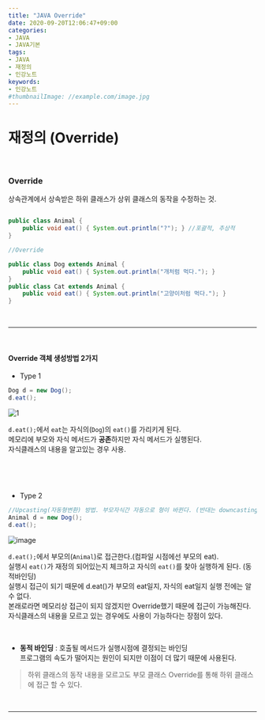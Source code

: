 ```yaml
---
title: "JAVA Override"
date: 2020-09-20T12:06:47+09:00
categories:
- JAVA
- JAVA기본
tags:
- JAVA
- 재정의
- 인강노트
keywords:
- 인강노트
#thumbnailImage: //example.com/image.jpg
---
```


<!--more-->
# 재정의 (Override) 

&nbsp;


### Override
상속관계에서 상속받은 하위 클래스가 상위 클래스의 동작을 수정하는 것.   



```java

public class Animal {
    public void eat() { System.out.println("?"); } //포괄적, 추상적
}

//Override

public class Dog extends Animal {
    public void eat() { System.out.println("개처럼 먹다."); }
}
public class Cat extends Animal {
    public void eat() { System.out.println("고양이처럼 먹다."); }
}
```

&nbsp;

-----

&nbsp;


#### Override 객체 생성방법 2가지 
- Type 1
```java
Dog d = new Dog();
d.eat();
```
![1](https://user-images.githubusercontent.com/28701069/93693685-06de5680-fb3e-11ea-85ff-c061005a1e1b.PNG)

`d.eat();`에서 `eat`는 자식의(`Dog`)의 `eat()`를 가리키게 된다.   
메모리에 부모와 자식 메서드가 **공존**하지만 자식 메서드가 실행된다.   
자식클래스의 내용을 알고있는 경우 사용.

&nbsp;

&nbsp;

- Type 2
```java
//Upcasting(자동형변환) 방법. 부모자식간 자동으로 형이 바뀐다. (반대는 downcasting)
Animal d = new Dog();
d.eat();
```

![image](https://user-images.githubusercontent.com/28701069/93693829-f0d19580-fb3f-11ea-83ea-a4d37f944d31.png)

`d.eat();`에서 부모의(`Animal`)로 접근한다.(컴파일 시점에선 부모의 eat).   
실행시 `eat()`가 재정의 되어있는지 체크하고 자식의 `eat()`를 찾아 실행하게 된다. (동적바인딩)   
실행시 접근이 되기 때문에 d.eat()가 부모의 eat일지, 자식의 eat일지 실행 전에는 알 수 없다.   
본래로라면 메모리상 접근이 되지 않겠지만 Override했기 때문에 접근이 가능해진다.   
자식클래스의 내용을 모르고 있는 경우에도 사용이 가능하다는 장점이 있다.

&nbsp;

- **동적 바인딩** : 호출될 메서드가 실행시점에 결정되는 바인딩   
프로그램의 속도가 떨어지는 원인이 되지만 이점이 더 많기 때문에 사용된다.   

> 하위 클래스의 동작 내용을 모르고도 부모 클래스 Override를 통해 하위 클래스에 접근 할 수 있다.

&nbsp;

-----